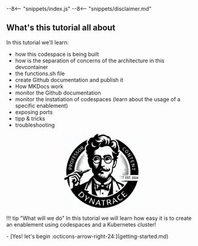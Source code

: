 --8<-- "snippets/index.js"
--8<-- "snippets/disclaimer.md"

## What's this tutorial all about
In this tutorial we'll learn:

- how this codespace is being built
- how is the separation of concerns of the architecture in this devcontainer
- the functions.sh file
- create Github documentation and publish it
- How MKDocs work
- monitor the Github documentation
- monitor the instatiation of codespaces (learn about the usage of a specific enablement)
- exposing ports
- tipp & tricks
- troubleshooting

<p align="center">
  <img src="img/dt_professors.png" alt="Professors" width="200">
</p>


!!! tip "What will we do"
    In this tutorial we will learn how easy it is to create an enablement using codespaces and a Kubernetes cluster!

<div class="grid cards" markdown>
- [Yes! let's begin :octicons-arrow-right-24:](getting-started.md)
</div>
